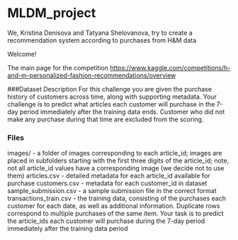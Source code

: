 # MLDM_project

We, Kristina Denisova and Tatyana Shelovanova, try to create a recommendation system according to purchases from H&M data

Welcome!

The main page for the competition https://www.kaggle.com/competitions/h-and-m-personalized-fashion-recommendations/overview

###Dataset Description
For this challenge you are given the purchase history of customers across time, along with supporting metadata. Your challenge is to predict what articles each customer will purchase in the 7-day period immediately after the training data ends. Customer who did not make any purchase during that time are excluded from the scoring.

### Files
images/ - a folder of images corresponding to each article_id; images are placed in subfolders starting with the first three digits of the article_id; note, not all article_id values have a corresponding image (we decide not to use them)
articles.csv - detailed metadata for each article_id available for purchase
customers.csv - metadata for each customer_id in dataset
sample_submission.csv - a sample submission file in the correct format
transactions_train.csv - the training data, consisting of the purchases each customer for each date, as well as additional information. Duplicate rows correspond to multiple purchases of the same item. Your task is to predict the article_ids each customer will purchase during the 7-day period immediately after the training data period
